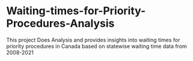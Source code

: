 # Waiting-times-for-Priority-Procedures-Analysis
This project Does Analysis and provides insights into waiting times for priority procedures in Canada based on statewise waiting time data from 2008-2021
